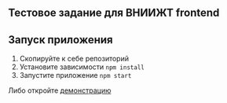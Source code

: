 ## Тестовое задание для ВНИИЖТ frontend

## Запуск приложения
1. Скопируйте к себе репозиторий
2. Установите зависимости `npm install`
3. Запустите приложение `npm start`

Либо откройте [демонстрацию](https://testovoe-vniizht.netlify.app/trains)

